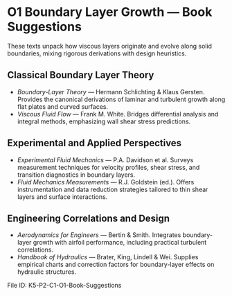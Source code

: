 # O1 Boundary Layer Growth — Book Suggestions

These texts unpack how viscous layers originate and evolve along solid boundaries, mixing rigorous derivations with design heuristics.

## Classical Boundary Layer Theory
- *Boundary-Layer Theory* — Hermann Schlichting & Klaus Gersten. Provides the canonical derivations of laminar and turbulent growth along flat plates and curved surfaces.
- *Viscous Fluid Flow* — Frank M. White. Bridges differential analysis and integral methods, emphasizing wall shear stress predictions.

## Experimental and Applied Perspectives
- *Experimental Fluid Mechanics* — P.A. Davidson et al. Surveys measurement techniques for velocity profiles, shear stress, and transition diagnostics in boundary layers.
- *Fluid Mechanics Measurements* — R.J. Goldstein (ed.). Offers instrumentation and data reduction strategies tailored to thin shear layers and surface interactions.

## Engineering Correlations and Design
- *Aerodynamics for Engineers* — Bertin & Smith. Integrates boundary-layer growth with airfoil performance, including practical turbulent correlations.
- *Handbook of Hydraulics* — Brater, King, Lindell & Wei. Supplies empirical charts and correction factors for boundary-layer effects on hydraulic structures.

File ID: K5-P2-C1-O1-Book-Suggestions
